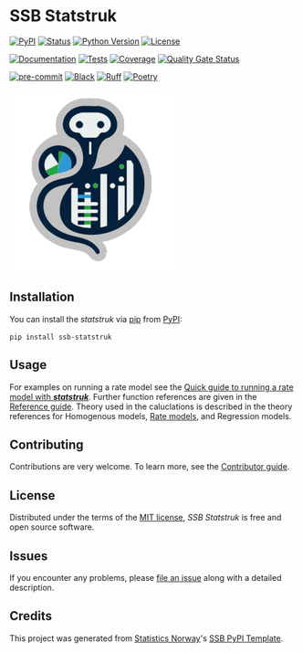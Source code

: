 # SSB Statstruk

[![PyPI](https://img.shields.io/pypi/v/ssb-statstruk.svg)][pypi status]
[![Status](https://img.shields.io/pypi/status/ssb-statstruk.svg)][pypi status]
[![Python Version](https://img.shields.io/pypi/pyversions/ssb-statstruk)][pypi status]
[![License](https://img.shields.io/pypi/l/ssb-statstruk)][license]

[![Documentation](https://github.com/statisticsnorway/ssb-statstruk/actions/workflows/docs.yml/badge.svg)][documentation]
[![Tests](https://github.com/statisticsnorway/ssb-statstruk/actions/workflows/tests.yml/badge.svg)][tests]
[![Coverage](https://sonarcloud.io/api/project_badges/measure?project=statisticsnorway_ssb-statstruk&metric=coverage)][sonarcov]
[![Quality Gate Status](https://sonarcloud.io/api/project_badges/measure?project=statisticsnorway_ssb-statstruk&metric=alert_status)][sonarquality]

[![pre-commit](https://img.shields.io/badge/pre--commit-enabled-brightgreen?logo=pre-commit&logoColor=white)][pre-commit]
[![Black](https://img.shields.io/badge/code%20style-black-000000.svg)][black]
[![Ruff](https://img.shields.io/endpoint?url=https://raw.githubusercontent.com/astral-sh/ruff/main/assets/badge/v2.json)](https://github.com/astral-sh/ruff)
[![Poetry](https://img.shields.io/endpoint?url=https://python-poetry.org/badge/v0.json)][poetry]

[pypi status]: https://pypi.org/project/ssb-statstruk/
[documentation]: https://statisticsnorway.github.io/ssb-statstruk
[tests]: https://github.com/statisticsnorway/ssb-statstruk/actions?workflow=Tests

[sonarcov]: https://sonarcloud.io/summary/overall?id=statisticsnorway_ssb-statstruk
[sonarquality]: https://sonarcloud.io/summary/overall?id=statisticsnorway_ssb-statstruk
[pre-commit]: https://github.com/pre-commit/pre-commit
[black]: https://github.com/psf/black
[poetry]: https://python-poetry.org/

![statstruk logo](https://github.com/statisticsnorway/ssb-statstruk/blob/main/docs/images/statstruk.png)

## Installation

You can install the _statstruk_ via [pip] from [PyPI]:

```console
pip install ssb-statstruk
```

## Usage

For examples on running a rate model see the [Quick guide to running a rate model with **_statstruk_**](https://statisticsnorway.github.io/ssb-statstruk/guide_rate.html). Further function references are given in the [Reference guide]. Theory used in the caluclations is described in the theory references for Homogenous models, [Rate models], and Regression models.

## Contributing

Contributions are very welcome.
To learn more, see the [Contributor guide](https://github.com/statisticsnorway/ssb-statstruk/blob/main/docs/contributing.md).

## License

Distributed under the terms of the [MIT license](https://github.com/statisticsnorway/ssb-statstruk/blob/main/license),
_SSB Statstruk_ is free and open source software.

## Issues

If you encounter any problems,
please [file an issue] along with a detailed description.

## Credits

This project was generated from [Statistics Norway]'s [SSB PyPI Template].

[statistics norway]: https://www.ssb.no/en
[pypi]: https://pypi.org/
[ssb pypi template]: https://github.com/statisticsnorway/ssb-pypitemplate
[file an issue]: https://github.com/statisticsnorway/ssb-statstruk/issues
[pip]: https://pip.pypa.io/
[Reference guide]: https://statisticsnorway.github.io/ssb-statstruk/reference.html
[rate models]: https://statisticsnorway.github.io/ssb-statstruk/theory_rate.html

<!-- github-only -->

[license]: https://github.com/statisticsnorway/ssb-statstruk/blob/main/LICENSE
[Contributor guide]: https://github.com/statisticsnorway/ssb-statstruk/blob/main/docs/CONTRIBUTING.md
[reference guide]: https://statisticsnorway.github.io/ssb-statstruk/reference.html
